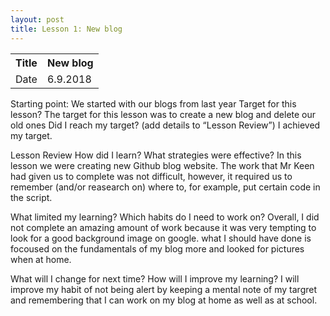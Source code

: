 ```yaml
---
layout: post
title: Lesson 1: New blog
---
```



<html>
<head>
<style>
table {
    border-collapse: collapse;
}

table, td, th {
    border: 1px solid #1a8cff;
}
</style>
</head>
<body>

<table>
  <tr>
    <th>Title</th>
    <th>New blog</th>
  </tr>
  <tr>
    <td>Date</td>
    <td>6.9.2018</td>
  </tr>
</table>

</body>
</html>


Starting point:
We started with our blogs from last year
Target for this lesson?
The target for this lesson was to create a new blog and delete our old ones
Did I reach my target? (add details to “Lesson Review”)
I achieved my target.

Lesson Review
How did I learn? What strategies were effective? In this lesson we were creating new Github blog website.
The work that Mr Keen  had given us to complete was not difficult, however, it required us to remember (and/or reasearch on) where to, for example, put certain code in the script.
 
What limited my learning? Which habits do I need to work on? 
Overall, I did not complete an amazing amount of work because it was very tempting to look for a good background image on google. what I should have done is focoused on the fundamentals of my blog more and looked for pictures when at home.


What will I change for next time? How will I improve my learning?
I will improve my habit of not being alert by keeping a mental note of my targret and remembering that I can work on my blog at home as well as at school.

